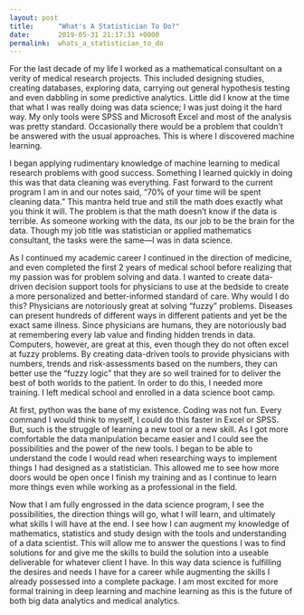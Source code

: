 ```yaml
---
layout: post
title:      "What's A Statistician To Do?"
date:       2019-05-31 21:17:31 +0000
permalink:  whats_a_statistician_to_do
---
```




For the last decade of my life I worked as a mathematical consultant on a verity of medical research projects. This included designing studies, creating databases, exploring data, carrying out general hypothesis testing and even dabbling in some predictive analytics. Little did I know at the time that what I was really doing was data science; I was just doing it the hard way. My only tools were SPSS and Microsoft Excel and most of the analysis was pretty standard. Occasionally there would be a problem that couldn’t be answered with the usual approaches. This is where I discovered machine learning. 

I began applying rudimentary knowledge of machine learning to medical research problems with good success. Something I learned quickly in doing this was that data cleaning was everything. Fast forward to the current program I am in and our notes said, “70% of your time will be spent cleaning data.” This mantra held true and still the math does exactly what you think it will. The problem is that the math doesn’t know if the data is terrible. As someone working with the data, its our job to be the brain for the data. Though my job title was statistician or applied mathematics consultant, the tasks were the same—I was in data science.

As I continued my academic career I continued in the direction of medicine, and even completed the first 2 years of medical school before realizing that my passion was for problem solving and data. I wanted to create data-driven decision support tools for physicians to use at the bedside to create a more personalized and better-informed standard of care. Why would I do this? Physicians are notoriously great at solving “fuzzy” problems. Diseases can present hundreds of different ways in different patients and yet be the exact same illness. Since physicians are humans, they are notoriously bad at remembering every lab value and finding hidden trends in data. Computers, however, are great at this, even though they do not often excel at fuzzy problems. By creating data-driven tools to provide physicians with numbers, trends and risk-assessments based on the numbers, they can better use the “fuzzy logic” that they are so well trained for to deliver the best of both worlds to the patient. In order to do this, I needed more training. I left medical school and enrolled in a data science boot camp.

At first, python was the bane of my existence. Coding was not fun. Every command I would think to myself, I could do this faster in Excel or SPSS. But, such is the struggle of learning a new tool or a new skill. As I got more comfortable the data manipulation became easier and I could see the possibilities and the power of the new tools. I began to be able to understand the code I would read when researching ways to implement things I had designed as a statistician. This allowed me to see how more doors would be open once I finish my training and as I continue to learn more things even while working as a professional in the field. 

Now that I am fully engrossed in the data science program, I see the possibilities, the direction things will go, what I will learn, and ultimately what skills I will have at the end. I see how I can augment my knowledge of mathematics, statistics and study design with the tools and understanding of a data scientist. This will allow me to answer the questions I was to find solutions for and give me the skills to build the solution into a useable deliverable for whatever client I have. In this way data science is fulfilling the desires and needs I have for a career while augmenting the skills I already possessed into a complete package. I am most excited for more formal training in deep learning and machine learning as this is the future of both big data analytics and medical analytics. 

